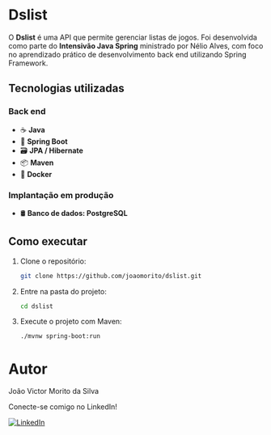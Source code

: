 # Dslist

O **Dslist** é uma API que permite gerenciar listas de jogos. Foi desenvolvida como parte do **Intensivão Java Spring** ministrado por Nélio Alves, com foco no aprendizado prático de desenvolvimento back end utilizando Spring Framework.

## Tecnologias utilizadas
### Back end
- ☕ **Java**
- 🌱 **Spring Boot**
- 🗃️ **JPA / Hibernate**
- 📦 **Maven**
- 🐳 **Docker**

### Implantação em produção
- 🛢️ **Banco de dados: PostgreSQL**

## Como executar
1. Clone o repositório:
   ```bash
   git clone https://github.com/joaomorito/dslist.git

2. Entre na pasta do projeto:
   ```bash
   cd dslist

3. Execute o projeto com Maven:
   ```bash
   ./mvnw spring-boot:run

# Autor

João Victor Morito da Silva

Conecte-se comigo no LinkedIn!

[![LinkedIn](https://img.shields.io/badge/LinkedIn-0077B5?style=for-the-badge&logo=linkedin&logoColor=white)](https://www.linkedin.com/in/joão-victor-morito-da-silva)
